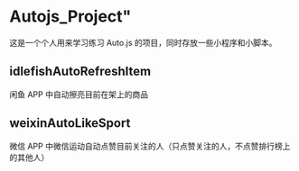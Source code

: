 # Autojs_Project"

这是一个个人用来学习练习 Auto.js 的项目，同时存放一些小程序和小脚本。

## idlefishAutoRefreshItem

闲鱼 APP 中自动擦亮目前在架上的商品

## weixinAutoLikeSport

微信 APP 中微信运动自动点赞目前关注的人（只点赞关注的人，不点赞排行榜上的其他人）